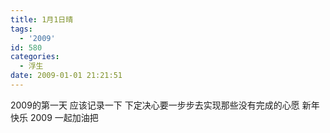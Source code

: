```yaml
---
title: 1月1日晴
tags:
  - '2009'
id: 580
categories:
  - 浮生
date: 2009-01-01 21:21:51
---
```


2009的第一天 应该记录一下
下定决心要一步步去实现那些没有完成的心愿
新年快乐
2009 一起加油把